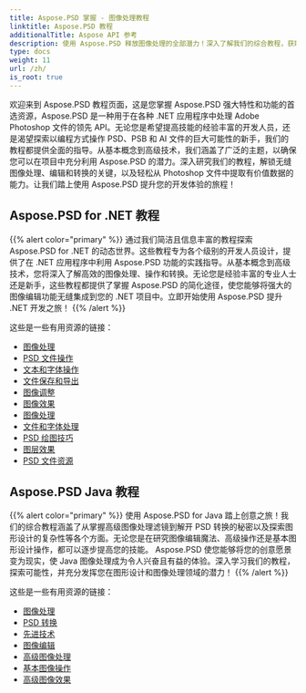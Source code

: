 ```yaml
---
title: Aspose.PSD 掌握 - 图像处理教程
linktitle: Aspose.PSD 教程
additionalTitle: Aspose API 参考
description: 使用 Aspose.PSD 释放图像处理的全部潜力！深入了解我们的综合教程，获取专家见解和实践指导。
type: docs
weight: 11
url: /zh/
is_root: true
---
```


欢迎来到 Aspose.PSD 教程页面，这是您掌握 Aspose.PSD 强大特性和功能的首选资源，Aspose.PSD 是一种用于在各种 .NET 应用程序中处理 Adobe Photoshop 文件的领先 API。无论您是希望提高技能的经验丰富的开发人员，还是渴望探索以编程方式操作 PSD、PSB 和 AI 文件的巨大可能性的新手，我们的教程都提供全面的指导。从基本概念到高级技术，我们涵盖了广泛的主题，以确保您可以在项目中充分利用 Aspose.PSD 的潜力。深入研究我们的教程，解锁无缝图像处理、编辑和转换的关键，以及轻松从 Photoshop 文件中提取有价值数据的能力。让我们踏上使用 Aspose.PSD 提升您的开发体验的旅程！

## Aspose.PSD for .NET 教程
{{% alert color="primary" %}}
通过我们简洁且信息丰富的教程探索 Aspose.PSD for .NET 的动态世界。这些教程专为各个级别的开发人员设计，提供了在 .NET 应用程序中利用 Aspose.PSD 功能的实践指导。从基本概念到高级技术，您将深入了解高效的图像处理、操作和转换。无论您是经验丰富的专业人士还是新手，这些教程都提供了掌握 Aspose.PSD 的简化途径，使您能够将强大的图像编辑功能无缝集成到您的 .NET 项目中。立即开始使用 Aspose.PSD 提升 .NET 开发之旅！
{{% /alert %}}

这些是一些有用资源的链接：
 
- [图像处理](./net/image-processing/)
- [PSD 文件操作](./net/psd-file-manipulation/)
- [文本和字体操作](./net/text-and-font-manipulation/)
- [文件保存和导出](./net/file-saving-and-exporting/)
- [图像调整](./net/image-adjustment/)
- [图像效果](./net/image-effects/)
- [图像处理](./net/image-manipulation/)
- [文件和字体处理](./net/file-and-font-handling/)
- [PSD 绘图技巧](./net/psd-drawing-techniques/)
- [图层效果](./net/layer-effects/)
- [PSD 文件资源](./net/psd-file-resources/)


## Aspose.PSD Java 教程
{{% alert color="primary" %}}
使用 Aspose.PSD for Java 踏上创意之旅！我们的综合教程涵盖了从掌握高级图像处理滤镜到解开 PSD 转换的秘密以及探索图形设计的复杂性等各个方面。无论您是在研究图像编辑魔法、高级操作还是基本图形设计操作，都可以逐步提高您的技能。 Aspose.PSD 使您能够将您的创意愿景变为现实，使 Java 图像处理成为令人兴奋且有益的体验。深入学习我们的教程，探索可能性，并充分发挥您在图形设计和图像处理领域的潜力！
{{% /alert %}}

这些是一些有用资源的链接：

- [图像处理](./java/image-processing/)
- [PSD 转换](./java/psd-conversion/)
- [先进技术](./java/advanced-techniques/)
- [图像编辑](./java/image-editing/)
- [高级图像处理](./java/advanced-image-manipulation/)
- [基本图像操作](./java/basic-image-operations/)
- [高级图像效果](./java/advanced-image-effects/)